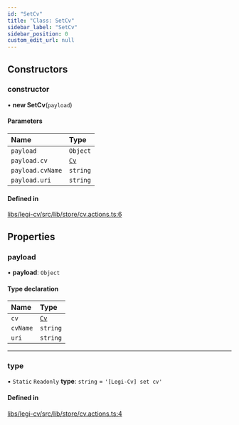 ```yaml
---
id: "SetCv"
title: "Class: SetCv"
sidebar_label: "SetCv"
sidebar_position: 0
custom_edit_url: null
---
```


## Constructors

### constructor

• **new SetCv**(`payload`)

#### Parameters

| Name | Type |
| :------ | :------ |
| `payload` | `Object` |
| `payload.cv` | [`Cv`](../modules#cv) |
| `payload.cvName` | `string` |
| `payload.uri` | `string` |

#### Defined in

[libs/legi-cv/src/lib/store/cv.actions.ts:6](https://github.com/cognizone/ng-cognizone/blob/861cbad/libs/legi-cv/src/lib/store/cv.actions.ts#L6)

## Properties

### payload

• **payload**: `Object`

#### Type declaration

| Name | Type |
| :------ | :------ |
| `cv` | [`Cv`](../modules#cv) |
| `cvName` | `string` |
| `uri` | `string` |

___

### type

▪ `Static` `Readonly` **type**: `string` = `'[Legi-Cv] set cv'`

#### Defined in

[libs/legi-cv/src/lib/store/cv.actions.ts:4](https://github.com/cognizone/ng-cognizone/blob/861cbad/libs/legi-cv/src/lib/store/cv.actions.ts#L4)
